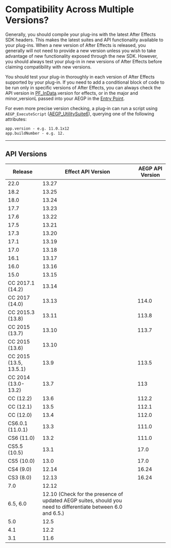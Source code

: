 # Compatibility Across Multiple Versions?

Generally, you should compile your plug-ins with the latest After Effects SDK headers. This makes the latest suites and API functionality available to your plug-ins. When a new version of After Effects is released, you generally will not need to provide a new version unless you wish to take advantage of new functionality exposed through the new SDK. However, you should always test your plug-in in new versions of After Effects before claiming compatibility with new versions.

You should test your plug-in thoroughly in each version of After Effects supported by your plug-in. If you need to add a conditional block of code to be run only in specific versions of After Effects, you can always check the API version in [PF_InData](../effect-basics/PF_InData.md).version for effects, or in the major and minor_versionL passed into your AEGP in the [Entry Point](../aegps/implementation.md#entry-point).

For even more precise version checking, a plug-in can run a script using `AEGP_ExecuteScript` ([AEGP_UtilitySuite6](../aegps/aegp-suites.md#aegp_utilitysuite6)), querying one of the following attributes:

```default
app.version - e.g. 11.0.1x12
app.buildNumber - e.g. 12.
```

---

## API Versions

| Release            | Effect API Version                                                                                       | AEGP API Version   |
|------------------------|--------------------------------------------------------------------------------------------------------------|------------------------|
| 22.0                   | 13.27                                                                                                        |                        |
| 18.2                   | 13.25                                                                                                        |                        |
| 18.0                   | 13.24                                                                                                        |                        |
| 17.7                   | 13.23                                                                                                        |                        |
| 17.6                   | 13.22                                                                                                        |                        |
| 17.5                   | 13.21                                                                                                        |                        |
| 17.3                   | 13.20                                                                                                        |                        |
| 17.1                   | 13.19                                                                                                        |                        |
| 17.0                   | 13.18                                                                                                        |                        |
| 16.1                   | 13.17                                                                                                        |                        |
| 16.0                   | 13.16                                                                                                        |                        |
| 15.0                   | 13.15                                                                                                        |                        |
| CC 2017.1 (14.2)       | 13.14                                                                                                        |                        |
| CC 2017 (14.0)         | 13.13                                                                                                        | 114.0                  |
| CC 2015.3 (13.8)       | 13.11                                                                                                        | 113.8                  |
| CC 2015 (13.7)         | 13.10                                                                                                        | 113.7                  |
| CC 2015 (13.6)         | 13.10                                                                                                        |                        |
| CC 2015 (13.5, 13.5.1) | 13.9                                                                                                         | 113.5                  |
| CC 2014 (13.0-13.2)    | 13.7                                                                                                         | 113                    |
| CC (12.2)              | 13.6                                                                                                         | 112.2                  |
| CC (12.1)              | 13.5                                                                                                         | 112.1                  |
| CC (12.0)              | 13.4                                                                                                         | 112.0                  |
| CS6.0.1 (11.0.1)       | 13.3                                                                                                         | 111.0                  |
| CS6 (11.0)             | 13.2                                                                                                         | 111.0                  |
| CS5.5 (10.5)           | 13.1                                                                                                         | 17.0                   |
| CS5 (10.0)             | 13.0                                                                                                         | 17.0                   |
| CS4 (9.0)              | 12.14                                                                                                        | 16.24                  |
| CS3 (8.0)              | 12.13                                                                                                        | 16.24                  |
| 7.0                    | 12.12                                                                                                        |                        |
| 6.5, 6.0               | 12.10 (Check for the presence of updated AEGP suites, should you need to differentiate between 6.0 and 6.5.) |                        |
| 5.0                    | 12.5                                                                                                         |                        |
| 4.1                    | 12.2                                                                                                         |                        |
| 3.1                    | 11.6                                                                                                         |                        |
